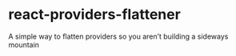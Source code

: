 # react-providers-flattener
A simple way to flatten providers so you aren’t building a sideways mountain
